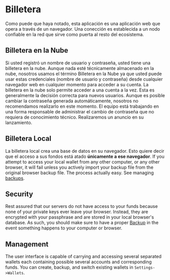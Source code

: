 # Billetera

Como puede que haya notado, esta aplicación es una aplicación web que opera a través de un navegador. Una conección es establecida a un nodo confiable en la red que sirve como puerta al resto del ecosistema.

## Billetera en la Nube

Si usted registró un nombre de usuario y contraseña, usted tiene una billetera en la nube. Aunque nada esté técnicamente almacenado en la nube, nosotros usamos el término Billetera en la Nube ya que usted puede usar estas credenciales (nombre de usuario y contraseña) desde cualquier navegador web en cualquier momento para acceder a su cuenta. La billetera en la nube solo permite acceder a una cuenta a la vez. Esta es generalmente la decisión correcta para nuevos usuarios. Aunque es posible cambiar la contraseña generada automáticamente, nosotros no recomendamos realizarlo en este momento. El equipo está trabajando en una forma responsable de administrar el cambio de contraseña que no requiera de conocimiento técnico. Realizaremos un anuncio en su lanzamiento.

## Billetera Local

La billetera local crea una base de datos en su navegador. Esto quiere decir que el acceso a sus fondos está atado **únicamente a ese navegador**. If you attempt to access your local wallet from any other computer, or any other browser, it will fail unless you actively import your backup file from the original browser backup file. The process actually easy. See managing [backups](/help/introduction/backups).

## Security

Rest assured that our servers do not have access to your funds because none of your private keys ever leave your browser. Instead, they are encrypted with your passphrase and are stored in your local browser's database. As such, you should make sure to have a proper [Backup](../introduction/backups.md) in the event something happens to your computer or browser.

## Management

The user interface is capable of carrying and accessing several separated wallets each containing possible several accounts and corresponding funds. You can create, backup, and switch existing wallets in `Settings->Wallets`.